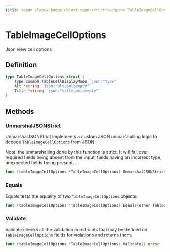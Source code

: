```yaml
---
title: <span class="badge object-type-struct"></span> TableImageCellOptions
---
```

# <span class="badge object-type-struct"></span> TableImageCellOptions

Json view cell options

## Definition

```go
type TableImageCellOptions struct {
    Type common.TableCellDisplayMode `json:"type"`
    Alt *string `json:"alt,omitempty"`
    Title *string `json:"title,omitempty"`
}
```
## Methods

### <span class="badge object-method"></span> UnmarshalJSONStrict

UnmarshalJSONStrict implements a custom JSON unmarshalling logic to decode `TableImageCellOptions` from JSON.

Note: the unmarshalling done by this function is strict. It will fail over required fields being absent from the input, fields having an incorrect type, unexpected fields being present, …

```go
func (tableImageCellOptions *TableImageCellOptions) UnmarshalJSONStrict(raw []byte) error
```

### <span class="badge object-method"></span> Equals

Equals tests the equality of two `TableImageCellOptions` objects.

```go
func (tableImageCellOptions *TableImageCellOptions) Equals(other TableImageCellOptions) bool
```

### <span class="badge object-method"></span> Validate

Validate checks all the validation constraints that may be defined on `TableImageCellOptions` fields for violations and returns them.

```go
func (tableImageCellOptions *TableImageCellOptions) Validate() error
```

